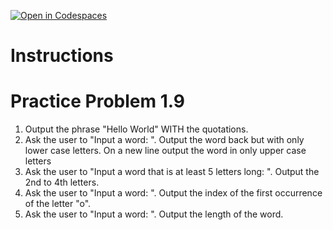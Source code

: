 [![Open in Codespaces](https://classroom.github.com/assets/launch-codespace-2972f46106e565e64193e422d61a12cf1da4916b45550586e14ef0a7c637dd04.svg)](https://classroom.github.com/open-in-codespaces?assignment_repo_id=16255754)
# Instructions  

# Practice Problem 1.9

1. Output the phrase "Hello World"  WITH the quotations.
2. Ask the user to "Input a word: ".  Output the word back but with only lower case letters.  On a new line output the word in only upper case letters
3. Ask the user to "Input a word that is at least 5 letters long: ".  Output the 2nd to 4th letters.
4. Ask the user to "Input a word: ".  Output the index of the first occurrence of the letter "o".
5. Ask the user to "Input a word: ".  Output the length of the word.

